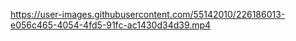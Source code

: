 

https://user-images.githubusercontent.com/55142010/226186013-e056c465-4054-4fd5-91fc-ac1430d34d39.mp4

